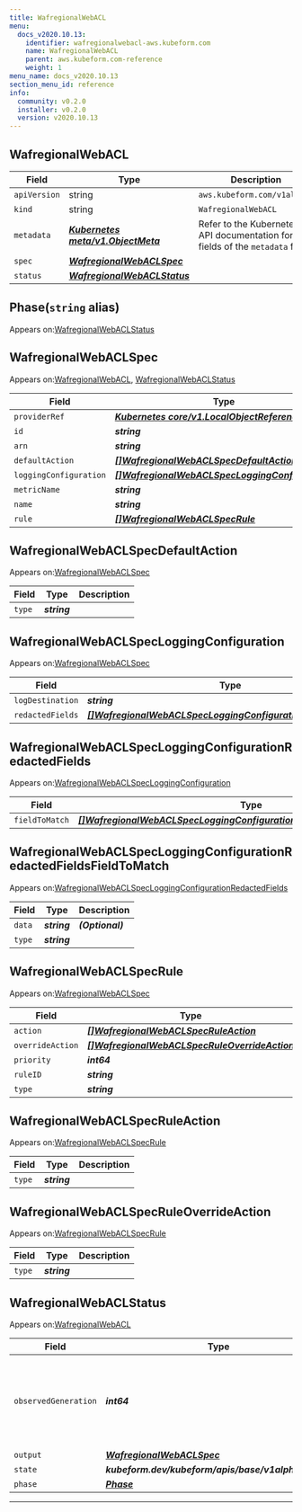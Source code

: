 ```yaml
---
title: WafregionalWebACL
menu:
  docs_v2020.10.13:
    identifier: wafregionalwebacl-aws.kubeform.com
    name: WafregionalWebACL
    parent: aws.kubeform.com-reference
    weight: 1
menu_name: docs_v2020.10.13
section_menu_id: reference
info:
  community: v0.2.0
  installer: v0.2.0
  version: v2020.10.13
---
```


## WafregionalWebACL
| Field | Type | Description |
| ------ | ----- | ----------- |
| `apiVersion` | string | `aws.kubeform.com/v1alpha1` |
|    `kind` | string | `WafregionalWebACL` |
| `metadata` | ***[Kubernetes meta/v1.ObjectMeta](https://kubernetes.io/docs/reference/generated/kubernetes-api/v1.13/#objectmeta-v1-meta)***|Refer to the Kubernetes API documentation for the fields of the `metadata` field.|
| `spec` | ***[WafregionalWebACLSpec](#wafregionalwebaclspec)***||
| `status` | ***[WafregionalWebACLStatus](#wafregionalwebaclstatus)***||
## Phase(`string` alias)

Appears on:[WafregionalWebACLStatus](#wafregionalwebaclstatus)

## WafregionalWebACLSpec

Appears on:[WafregionalWebACL](#wafregionalwebacl), [WafregionalWebACLStatus](#wafregionalwebaclstatus)

| Field | Type | Description |
| ------ | ----- | ----------- |
| `providerRef` | ***[Kubernetes core/v1.LocalObjectReference](https://kubernetes.io/docs/reference/generated/kubernetes-api/v1.13/#localobjectreference-v1-core)***||
| `id` | ***string***||
| `arn` | ***string***| ***(Optional)*** |
| `defaultAction` | ***[[]WafregionalWebACLSpecDefaultAction](#wafregionalwebaclspecdefaultaction)***||
| `loggingConfiguration` | ***[[]WafregionalWebACLSpecLoggingConfiguration](#wafregionalwebaclspecloggingconfiguration)***| ***(Optional)*** |
| `metricName` | ***string***||
| `name` | ***string***||
| `rule` | ***[[]WafregionalWebACLSpecRule](#wafregionalwebaclspecrule)***| ***(Optional)*** |
## WafregionalWebACLSpecDefaultAction

Appears on:[WafregionalWebACLSpec](#wafregionalwebaclspec)

| Field | Type | Description |
| ------ | ----- | ----------- |
| `type` | ***string***||
## WafregionalWebACLSpecLoggingConfiguration

Appears on:[WafregionalWebACLSpec](#wafregionalwebaclspec)

| Field | Type | Description |
| ------ | ----- | ----------- |
| `logDestination` | ***string***||
| `redactedFields` | ***[[]WafregionalWebACLSpecLoggingConfigurationRedactedFields](#wafregionalwebaclspecloggingconfigurationredactedfields)***| ***(Optional)*** |
## WafregionalWebACLSpecLoggingConfigurationRedactedFields

Appears on:[WafregionalWebACLSpecLoggingConfiguration](#wafregionalwebaclspecloggingconfiguration)

| Field | Type | Description |
| ------ | ----- | ----------- |
| `fieldToMatch` | ***[[]WafregionalWebACLSpecLoggingConfigurationRedactedFieldsFieldToMatch](#wafregionalwebaclspecloggingconfigurationredactedfieldsfieldtomatch)***||
## WafregionalWebACLSpecLoggingConfigurationRedactedFieldsFieldToMatch

Appears on:[WafregionalWebACLSpecLoggingConfigurationRedactedFields](#wafregionalwebaclspecloggingconfigurationredactedfields)

| Field | Type | Description |
| ------ | ----- | ----------- |
| `data` | ***string***| ***(Optional)*** |
| `type` | ***string***||
## WafregionalWebACLSpecRule

Appears on:[WafregionalWebACLSpec](#wafregionalwebaclspec)

| Field | Type | Description |
| ------ | ----- | ----------- |
| `action` | ***[[]WafregionalWebACLSpecRuleAction](#wafregionalwebaclspecruleaction)***| ***(Optional)*** |
| `overrideAction` | ***[[]WafregionalWebACLSpecRuleOverrideAction](#wafregionalwebaclspecruleoverrideaction)***| ***(Optional)*** |
| `priority` | ***int64***||
| `ruleID` | ***string***||
| `type` | ***string***| ***(Optional)*** |
## WafregionalWebACLSpecRuleAction

Appears on:[WafregionalWebACLSpecRule](#wafregionalwebaclspecrule)

| Field | Type | Description |
| ------ | ----- | ----------- |
| `type` | ***string***||
## WafregionalWebACLSpecRuleOverrideAction

Appears on:[WafregionalWebACLSpecRule](#wafregionalwebaclspecrule)

| Field | Type | Description |
| ------ | ----- | ----------- |
| `type` | ***string***||
## WafregionalWebACLStatus

Appears on:[WafregionalWebACL](#wafregionalwebacl)

| Field | Type | Description |
| ------ | ----- | ----------- |
| `observedGeneration` | ***int64***| ***(Optional)*** Resource generation, which is updated on mutation by the API Server.|
| `output` | ***[WafregionalWebACLSpec](#wafregionalwebaclspec)***| ***(Optional)*** |
| `state` | ***kubeform.dev/kubeform/apis/base/v1alpha1.State***| ***(Optional)*** |
| `phase` | ***[Phase](#phase)***| ***(Optional)*** |
---
